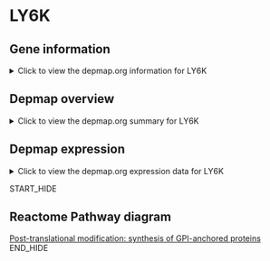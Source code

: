 <h1>LY6K</h1>

<h2>Gene information</h2>
<details>
  <summary>Click to view the depmap.org information for LY6K</summary>
  <iframe src="https://depmap.org/portal/gene/LY6K?tab=about" style="border:none;width:100%;height:800px"></iframe>
</details>

<h2>Depmap overview</h2>
<details>
  <summary>Click to view the depmap.org summary for LY6K</summary>
  <iframe src="https://depmap.org/portal/gene/LY6K?tab=overview" style="border:none;width:100%;height:800px"></iframe>
</details>

<h2>Depmap expression</h2>
<details>
  <summary>Click to view the depmap.org expression data for LY6K</summary>
  <iframe src="https://depmap.org/portal/gene/LY6K?tab=characterization" style="border:none;width:100%;height:800px"></iframe>
</details>


START_HIDE
<h2>Reactome Pathway diagram</h2>
<a href="https://reactome.org/PathwayBrowser/#/R-HSA-163125">Post-translational modification: synthesis of GPI-anchored proteins</a>
END_HIDE


